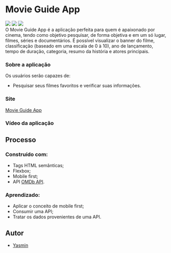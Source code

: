  # Movie Guide App
 <div>
 <img src="https://img.shields.io/badge/HTML-239120?style=for-the-badge&logo=html5&logoColor=white" target="_blank">
 <img src="https://img.shields.io/badge/CSS-239120?&style=for-the-badge&logo=css3&logoColor=white" target="_blank">
 <img src="https://img.shields.io/badge/JavaScript-F7DF1E?style=for-the-badge&logo=javascript&logoColor=black" target="_blank">
 </div>
 O Movie Guide App é a aplicação perfeita para quem é apaixonado por cinema, tendo como objetivo pesquisar, de forma objetiva e em um só lugar, filmes, séries e documentários. É possível visualizar o banner do filme, classificação (baseado em uma escala de 0 à 10), ano de lançamento, tempo de duração, categoria, resumo da história e atores principais.</h2>
 <h3>Sobre a aplicação</h3>
 <p>Os usuários serão capazes de:</p>
 <ul>
 <li>Pesquisar seus filmes favoritos e verificar suas informações.</li>
 </ul>
 <h3>Site</h3>
 <a href="#" target="_blank">Movie Guide App</a>
 <h3>Vídeo da aplicação</h3>

 
 <h2> Processo </h2>
 <h3>Construído com:</h3>
 <ul>
 <li>Tags HTML semânticas;</li>
 <li>Flexbox;</li>
 <li>Mobile first;</li>
 <li>API <a href="http://www.omdbapi.com/" target="_blank">OMDb API</a>.</li>
 </ul>
 <h3>Aprendizado:</h3>
 <ul>
 <li>Aplicar o conceito de mobile first;</li>
 <li>Consumir uma API;</li>
 <li>Tratar os dados provenientes de uma API.</li>
 </ul>
 <h2> Autor </h2>
 <ul>
 <li><a href="https://www.linkedin.com/in/yasmin-goncalves/" target="_blank">Yasmin</a></li>
 </ul>

